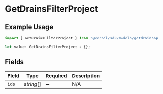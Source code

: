 # GetDrainsFilterProject

## Example Usage

```typescript
import { GetDrainsFilterProject } from "@vercel/sdk/models/getdrainsop.js";

let value: GetDrainsFilterProject = {};
```

## Fields

| Field              | Type               | Required           | Description        |
| ------------------ | ------------------ | ------------------ | ------------------ |
| `ids`              | *string*[]         | :heavy_minus_sign: | N/A                |